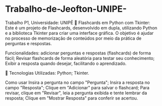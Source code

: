 # Trabalho-de-Jeofton-UNIPE-
Trabalho P1, Universidade: UNIPÊ
🧠 Flashcards em Python com Tkinter:
Este é um projeto de Flashcards, desenvolvido em dupla, utilizando Python e a biblioteca Tkinter para criar uma interface gráfica. O objetivo é ajudar no processo de memorização de conteúdos por meio da prática de perguntas e respostas.

Funcionalidades:
adicionar perguntas e respostas (flashcards) de forma fácil; Revisar flashcards de forma aleatória para testar seu conhecimento; Exibir a resposta quando desejar, facilitando o aprendizado.

🎨 Tecnologias Utilizadas:
Python;
Tkinter.

Como usar
Insira a pergunta no campo "Pergunta";
Insira a resposta no campo "Resposta";
Clique em "Adicionar" para salvar o flashcard;
Para revisar, clique em "Revisar", leia a pergunta exibida e tente lembrar da resposta;
Clique em "Mostrar Resposta" para conferir se acertou.
